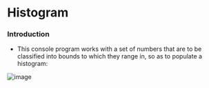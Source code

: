 # Histogram

### Introduction

* This console program works with a set of numbers that are to be classified into bounds to which they range in, so as to populate a histogram:

![image](https://github.com/user-attachments/assets/4b30feeb-d9ab-43ef-8cba-fd66aa161185)
